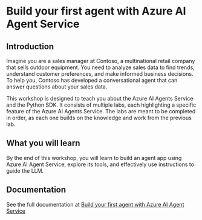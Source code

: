 # Build your first agent with Azure AI Agent Service

## Introduction

Imagine you are a sales manager at Contoso, a multinational retail company that sells outdoor equipment. You need to analyze sales data to find trends, understand customer preferences, and make informed business decisions. To help you, Contoso has developed a conversational agent that can answer questions about your sales data.

This workshop is designed to teach you about the Azure AI Agents Service and the Python SDK. It consists of multiple labs, each highlighting a specific feature of the Azure AI Agents Service. The labs are meant to be completed in order, as each one builds on the knowledge and work from the previous lab.

## What you will learn

By the end of this workshop, you will learn to build an agent app using Azure AI Agent Service, explore its tools, and effectively use instructions to guide the LLM.

## Documentation

See the full documentation at [Build your first agent with Azure AI Agent Service](https://workshop-ai-agents.globalaibootcamp.com)
